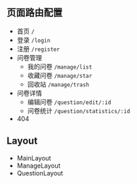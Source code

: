 ## 页面路由配置

- 首页 `/`
- 登录 `/login`
- 注册 `/register`
- 问卷管理
  - 我的问卷 `/manage/list`
  - 收藏问卷 `/manage/star`
  - 回收站 `/manage/trash`
- 问卷详情
  - 编辑问卷 `/question/edit/:id`
  - 问卷统计 `/question/statistics/:id`
- 404 

## Layout
- MainLayout
- ManageLayout
- QuestionLayout